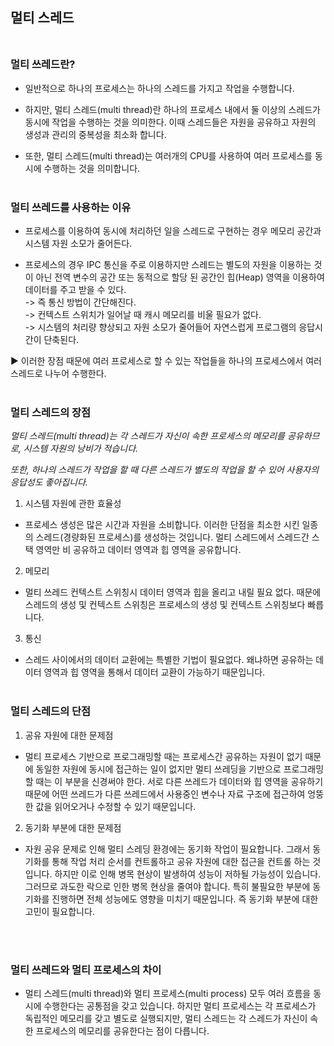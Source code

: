 
## 멀티 스레드<br/><br/>

### 멀티 쓰레드란?

- 일반적으로 하나의 프로세스는 하나의 스레드를 가지고 작업을 수행합니다.

- 하지만, 멀티 스레드(multi thread)란 하나의 프로세스 내에서 둘 이상의 스레드가 동시에 작업을 수행하는 것을 의미한다. 이때 스레드들은 자원을 공유하고 자원의 생성과 관리의 중복성을 최소화 합니다.

- 또한, 멀티 스레드(multi thread)는 여러개의 CPU를 사용하여 여러 프로세스를 동시에 수행하는 것을 의미합니다.<br/><br/>

### 멀티 쓰레드를 사용하는 이유

- 프로세스를 이용하여 동시에 처리하던 일을 스레드로 구현하는 경우 메모리 공간과 시스템 자원 소모가 줄어든다. 

- 프로세스의 경우 IPC 통신을 주로 이용하지만 스레드는 별도의 자원을 이용하는 것이 아닌 전역 변수의 공간 또는 동적으로 할당 된 공간인 힙(Heap) 영역을 이용하여 데이터를 주고 받을 수 있다.   
-> 즉 통신 방법이 간단해진다.  
-> 컨텍스트 스위치가 일어날 때 캐시 메모리를 비울 필요가 없다.  
-> 시스템의 처리량 향상되고 자원 소모가 줄어들어 자연스럽게 프로그램의 응답시간이 단축된다.  

▶︎ 이러한 장점 때문에 여러 프로세스로 할 수 있는 작업들을 하나의 프로세스에서 여러 스레드로 나누어 수행한다.<br/><br/>


### 멀티 스레드의 장점

_멀티 스레드(multi thread)는 각 스레드가 자신이 속한 프로세스의 메모리를 공유하므로, 시스템 자원의 낭비가 적습니다._

_또한, 하나의 스레드가 작업을 할 때 다른 스레드가 별도의 작업을 할 수 있어 사용자의 응답성도 좋아집니다._

1. 시스템 자원에 관한 효율성  
- 프로세스 생성은 많은 시간과 자원을 소비합니다. 이러한 단점을 최소한 시킨 일종의 스레드(경량화된 프로세스)를 생성하는 것입니다. 
멀티 스레드에서 스레드간 스택 영역만 비 공유하고 데이터 영역과 힙 영역을 공유합니다. 

2. 메모리
- 멀티 쓰레드 컨텍스트 스위칭시 데이터 영역과 힙을 올리고 내릴 필요 없다. 때문에 스레드의 생성 및 컨텍스트 스위칭은 프로세스의 생성 및 컨텍스트 스위칭보다 빠릅니다.

3. 통신
- 스레드 사이에서의 데이터 교환에는 특별한 기법이 필요없다. 왜냐하면 공유하는 데이터 영역과 힙 영역을 통해서 데이터 교환이 가능하기 때문입니다.<br/><br/>

### 멀티 스레드의 단점

1. 공유 자원에 대한 문제점  

- 멀티 프로세스 기반으로 프로그래밍할 때는 프로세스간 공유하는 자원이 없기 때문에 동일한 자원에 동시에 접근하는 일이 없지만 멀티 쓰레딩을 기반으로 프로그래밍 할 때는 이 부분을 신경써야 한다. 서로 다른 쓰레드가 데이터와 힙 영역을 공유하기 때문에 어떤 쓰레드가 다른 쓰레드에서 사용중인 변수나 자료 구조에 접근하여 엉뚱한 값을 읽어오거나 수정할 수 있기 때문입니다.

2. 동기화 부분에 대한 문제점  

- 자원 공유 문제로 인해 멀티 스레딩 환경에는 동기화 작업이 필요합니다. 그래서 동기화를 통해 작업 처리 순서를 컨트롤하고 공유 자원에 대한 접근을 컨트롤 하는 것입니다. 하지만 이로 인해 병목 현상이 발생하여 성능이 저하될 가능성이 있습니다. 그러므로 과도한 락으로 인한 병목 현상을 줄여야 합니다. 특히 불필요한 부분에 동기화를 진행하면 전체 성능에도 영향을 미치기 때문입니다. 즉 동기화 부분에 대한 고민이 필요합니다.

<br/><br/>


### 멀티 쓰레드와 멀티 프로세스의 차이

- 멀티 스레드(multi thread)와 멀티 프로세스(multi process) 모두 여러 흐름을 동시에 수행한다는 공통점을 갖고 있습니다. 하지만 멀티 프로세스는 각 프로세스가 독립적인 메모리를 갖고 별도로 실행되지만, 멀티 스레드는 각 스레드가 자신이 속한 프로세스의 메모리를 공유한다는 점이 다릅니다.
